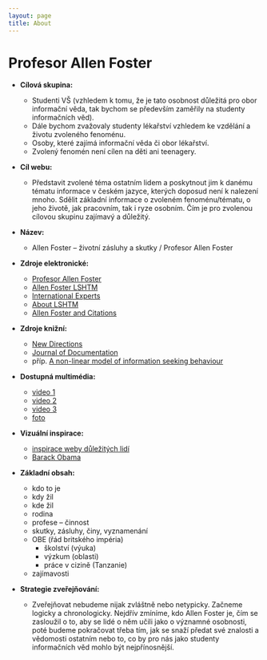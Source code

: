 ```yaml
---
layout: page
title: About
---
```


# Profesor Allen Foster

- **Cílová skupina:**
	- Studenti VŠ (vzhledem k tomu, že je tato osobnost důležitá pro obor informační věda, tak bychom se především zaměřily na studenty informačních věd).
	- Dále bychom zvažovaly studenty lékařství vzhledem ke vzdělání a životu zvoleného fenoménu.
	- Osoby, které zajímá informační věda či obor lékařství.
	- Zvolený fenomén není cílen na děti ani teenagery.

- **Cíl webu:**
	- Představit zvolené téma ostatním lidem a poskytnout jim k danému tématu informace v českém jazyce, kterých doposud není k nalezení mnoho. Sdělit základní informace o zvoleném fenoménu/tématu, o jeho životě, jak pracovním, tak i ryze osobním. Čím je pro zvolenou cílovou skupinu zajímavý a důležitý. 
	
- **Název:**
	- Allen Foster – životní zásluhy a skutky / Profesor Allen Foster

- **Zdroje elektronické:**
	- [Profesor Allen Foster](http://www.cbm.org/Professor-Allen-Foster-308271.php)
	- [Allen Foster LSHTM](http://www.lshtm.ac.uk/aboutus/people/foster.allen)
	- [International Experts](http://www.cbmuk.org.uk/who-we-are/our-people/international-experts/)
	- [About LSHTM](http://iceh.lshtm.ac.uk/about-us/)
	- [Allen Foster and Citations](https://scholar.google.com/citations?user=TG6C5LYAAAAJ&hl=en)

- **Zdroje knižní:**
	- [New Directions](https://books.google.cz/books?id=aYoeiOIGSjoC&pg=PA241&lpg=PA241&dq=professor+allen+foster+work&source=bl&ots=3X8oU0eFxY&sig=oAhuEOOXUQBWevwCSwR66fId_ao&hl=cs&sa=X&ved=0ahUKEwjSstDswqnTAhVBPFAKHTfVBMEQ6AEIXjAI#v=onepage&q=professor%20allen%20foster%20work&f=false)
	- [Journal of Documentation](http://www.emeraldinsight.com/doi/abs/10.1108/00220411211277046)
	- příp. [A non-linear model of information seeking behaviour](http://www.informationr.net/ir/10-2/paper222.html)

- **Dostupná multimédia:**
	- [video 1](https://www.youtube.com/watch?v=5um4K-aTgA4&feature=share)
	- [video 2](https://www.youtube.com/watch?v=SHQEicm3JVg)
	- [video 3](https://www.youtube.com/watch?v=vZoZDpgObYU)
	- [foto](https://www.google.cz/search?q=allen+foster+pictures&espv=2&source=lnms&tbm=isch&sa=X&ved=0ahUKEwiI1L2eyKnTAhVHKFAKHShcBcIQ_AUIBigB&biw=1242&bih=580#imgrc=LnlJd3QjnRyPMM)

- **Vizuální inspirace:**
	- [inspirace weby důležitých lidí](http://www.zemanmilos.cz/cz/)
	- [Barack Obama](https://barackobama.com/)

- **Základní obsah:**
	- kdo to je
	- kdy žil
	- kde žil
	- rodina
	- profese – činnost
	- skutky, zásluhy, činy, vyznamenání
	- OBE (řád britského impéria)
		- školství (výuka)
		- výzkum (oblasti)
		- práce v cizině (Tanzanie)
	- zajímavosti

- **Strategie zveřejňování:**
	- Zveřejňovat nebudeme nijak zvláštně nebo netypicky. Začneme logicky a chronologicky. Nejdřív zmíníme, kdo Allen Foster je, čím se zasloužil o to, aby se lidé o něm učili jako o významné osobnosti, poté budeme pokračovat třeba tím, jak se snaží předat své znalosti a vědomosti ostatním nebo to, co by pro nás jako studenty informačních věd mohlo být nejpřínosnější.  